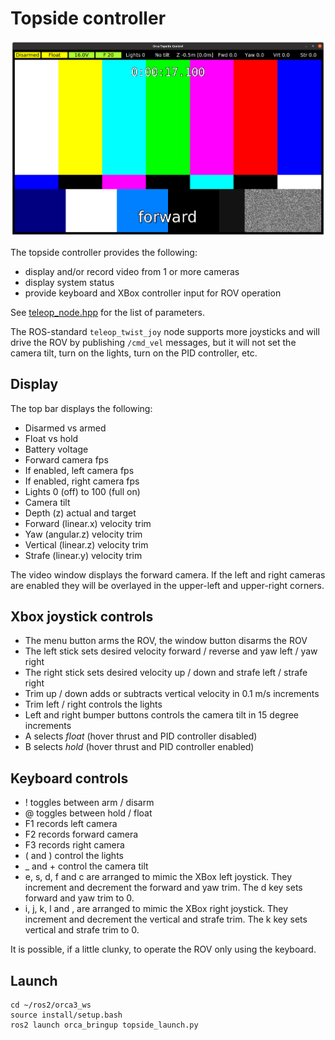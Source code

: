 # Topside controller

![Topside controller](images/topside.png)

The topside controller provides the following:
* display and/or record video from 1 or more cameras
* display system status
* provide keyboard and XBox controller input for ROV operation

See [teleop_node.hpp](include/orca_topside/teleop_node.hpp) for the list of parameters.

The ROS-standard `teleop_twist_joy` node supports more joysticks and will drive the ROV
by publishing `/cmd_vel` messages, but it will not set the camera tilt, 
turn on the lights, turn on the PID controller, etc.

## Display

The top bar displays the following:
* Disarmed vs armed
* Float vs hold
* Battery voltage
* Forward camera fps
* If enabled, left camera fps
* If enabled, right camera fps
* Lights 0 (off) to 100 (full on)
* Camera tilt
* Depth (z) actual and target
* Forward (linear.x) velocity trim
* Yaw (angular.z) velocity trim
* Vertical (linear.z) velocity trim
* Strafe (linear.y) velocity trim

The video window displays the forward camera.
If the left and right cameras are enabled they will be overlayed in the upper-left
and upper-right corners.

## Xbox joystick controls

* The menu button arms the ROV, the window button disarms the ROV
* The left stick sets desired velocity forward / reverse and yaw left / yaw right
* The right stick sets desired velocity up / down and strafe left / strafe right
* Trim up / down adds or subtracts vertical velocity in 0.1 m/s increments
* Trim left / right controls the lights
* Left and right bumper buttons controls the camera tilt in 15 degree increments
* A selects _float_ (hover thrust and PID controller disabled)
* B selects _hold_ (hover thrust and PID controller enabled)

## Keyboard controls

* ! toggles between arm / disarm
* @ toggles between hold / float
* F1 records left camera
* F2 records forward camera
* F3 records right camera
* ( and ) control the lights
* _ and + control the camera tilt
* e, s, d, f and c are arranged to mimic the XBox left joystick.
  They increment and decrement the forward and yaw trim.
  The d key sets forward and yaw trim to 0.
* i, j, k, l and , are arranged to mimic the XBox right joystick.
  They increment and decrement the vertical and strafe trim.
  The k key sets vertical and strafe trim to 0.

It is possible, if a little clunky, to operate the ROV only using the keyboard.

## Launch

~~~
cd ~/ros2/orca3_ws
source install/setup.bash
ros2 launch orca_bringup topside_launch.py
~~~
